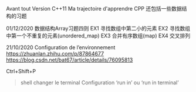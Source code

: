 Avant tout
Version C++11
Ma trajectoire d'apprendre CPP
还包括一些数据结构的习题


01/12/2020
数据结构Array习题四则
EX1 寻找数组中第二小的元素
EX2 寻找数组中第一个不重复的元素(unordered_map)
EX3 合并有序数组(map)
EX4 交叉排列

21/10/2020
Configuration de l’environnement 
https://zhuanlan.zhihu.com/p/87864677
https://blog.csdn.net/bat67/article/details/76095813

Ctrl+Shift+P 
>shell changer le terminal
Configuration ‘run in’ ou ‘run in terminal’


